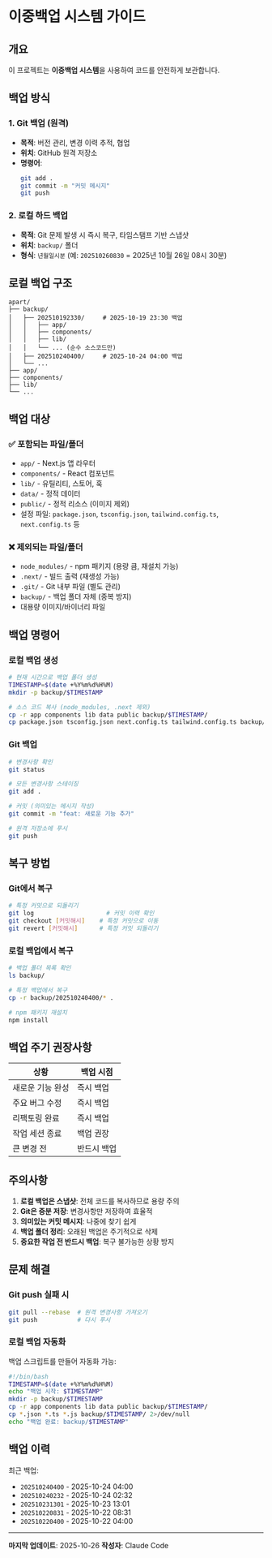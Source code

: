 # 이중백업 시스템 가이드

## 개요
이 프로젝트는 **이중백업 시스템**을 사용하여 코드를 안전하게 보관합니다.

## 백업 방식

### 1. Git 백업 (원격)
- **목적**: 버전 관리, 변경 이력 추적, 협업
- **위치**: GitHub 원격 저장소
- **명령어**:
  ```bash
  git add .
  git commit -m "커밋 메시지"
  git push
  ```

### 2. 로컬 하드 백업
- **목적**: Git 문제 발생 시 즉시 복구, 타임스탬프 기반 스냅샷
- **위치**: `backup/` 폴더
- **형식**: `년월일시분` (예: `202510260830` = 2025년 10월 26일 08시 30분)

## 로컬 백업 구조

```
apart/
├── backup/
│   ├── 202510192330/     # 2025-10-19 23:30 백업
│   │   ├── app/
│   │   ├── components/
│   │   ├── lib/
│   │   └── ... (순수 소스코드만)
│   ├── 202510240400/     # 2025-10-24 04:00 백업
│   └── ...
├── app/
├── components/
├── lib/
└── ...
```

## 백업 대상

### ✅ 포함되는 파일/폴더
- `app/` - Next.js 앱 라우터
- `components/` - React 컴포넌트
- `lib/` - 유틸리티, 스토어, 훅
- `data/` - 정적 데이터
- `public/` - 정적 리소스 (이미지 제외)
- 설정 파일: `package.json`, `tsconfig.json`, `tailwind.config.ts`, `next.config.ts` 등

### ❌ 제외되는 파일/폴더
- `node_modules/` - npm 패키지 (용량 큼, 재설치 가능)
- `.next/` - 빌드 출력 (재생성 가능)
- `.git/` - Git 내부 파일 (별도 관리)
- `backup/` - 백업 폴더 자체 (중복 방지)
- 대용량 이미지/바이너리 파일

## 백업 명령어

### 로컬 백업 생성
```bash
# 현재 시간으로 백업 폴더 생성
TIMESTAMP=$(date +%Y%m%d%H%M)
mkdir -p backup/$TIMESTAMP

# 소스 코드 복사 (node_modules, .next 제외)
cp -r app components lib data public backup/$TIMESTAMP/
cp package.json tsconfig.json next.config.ts tailwind.config.ts backup/$TIMESTAMP/
```

### Git 백업
```bash
# 변경사항 확인
git status

# 모든 변경사항 스테이징
git add .

# 커밋 (의미있는 메시지 작성)
git commit -m "feat: 새로운 기능 추가"

# 원격 저장소에 푸시
git push
```

## 복구 방법

### Git에서 복구
```bash
# 특정 커밋으로 되돌리기
git log                    # 커밋 이력 확인
git checkout [커밋해시]    # 특정 커밋으로 이동
git revert [커밋해시]      # 특정 커밋 되돌리기
```

### 로컬 백업에서 복구
```bash
# 백업 폴더 목록 확인
ls backup/

# 특정 백업에서 복구
cp -r backup/202510240400/* .

# npm 패키지 재설치
npm install
```

## 백업 주기 권장사항

| 상황 | 백업 시점 |
|------|----------|
| 새로운 기능 완성 | 즉시 백업 |
| 주요 버그 수정 | 즉시 백업 |
| 리팩토링 완료 | 즉시 백업 |
| 작업 세션 종료 | 백업 권장 |
| 큰 변경 전 | 반드시 백업 |

## 주의사항

1. **로컬 백업은 스냅샷**: 전체 코드를 복사하므로 용량 주의
2. **Git은 증분 저장**: 변경사항만 저장하여 효율적
3. **의미있는 커밋 메시지**: 나중에 찾기 쉽게
4. **백업 폴더 정리**: 오래된 백업은 주기적으로 삭제
5. **중요한 작업 전 반드시 백업**: 복구 불가능한 상황 방지

## 문제 해결

### Git push 실패 시
```bash
git pull --rebase  # 원격 변경사항 가져오기
git push           # 다시 푸시
```

### 로컬 백업 자동화
백업 스크립트를 만들어 자동화 가능:
```bash
#!/bin/bash
TIMESTAMP=$(date +%Y%m%d%H%M)
echo "백업 시작: $TIMESTAMP"
mkdir -p backup/$TIMESTAMP
cp -r app components lib data public backup/$TIMESTAMP/
cp *.json *.ts *.js backup/$TIMESTAMP/ 2>/dev/null
echo "백업 완료: backup/$TIMESTAMP"
```

## 백업 이력

최근 백업:
- `202510240400` - 2025-10-24 04:00
- `202510240232` - 2025-10-24 02:32
- `202510231301` - 2025-10-23 13:01
- `202510220831` - 2025-10-22 08:31
- `202510220400` - 2025-10-22 04:00

---

**마지막 업데이트**: 2025-10-26
**작성자**: Claude Code
